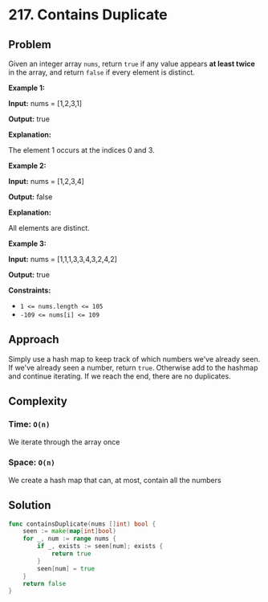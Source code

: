 # 217. Contains Duplicate

## Problem

Given an integer array `nums`, return `true` if any value appears **at least twice** in the array, and return `false` if every element is distinct.

**Example 1:**

**Input:** nums = \[1,2,3,1\]

**Output:** true

**Explanation:**

The element 1 occurs at the indices 0 and 3.

**Example 2:**

**Input:** nums = \[1,2,3,4\]

**Output:** false

**Explanation:**

All elements are distinct.

**Example 3:**

**Input:** nums = \[1,1,1,3,3,4,3,2,4,2\]

**Output:** true

**Constraints:**

- `1 <= nums.length <= 105`
- `-109 <= nums[i] <= 109`

## Approach 
Simply use a hash map to keep track of which numbers we've already seen. If we've already seen a number, return `true`. Otherwise add to the hashmap and continue iterating. If we reach the end, there are no duplicates.

## Complexity
### Time: `O(n)`
We iterate through the array once

### Space: `O(n)`
We create a hash map that can, at most, contain all the numbers

## Solution

```go
func containsDuplicate(nums []int) bool {
	seen := make(map[int]bool)
	for _, num := range nums {
		if _, exists := seen[num]; exists {
			return true
		}
		seen[num] = true
	}
	return false
}
```
